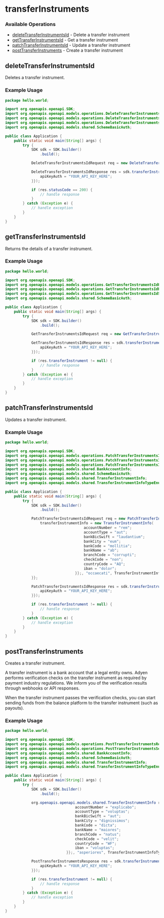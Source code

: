 # transferInstruments

### Available Operations

* [deleteTransferInstrumentsId](#deletetransferinstrumentsid) - Delete a transfer instrument
* [getTransferInstrumentsId](#gettransferinstrumentsid) - Get a transfer instrument
* [patchTransferInstrumentsId](#patchtransferinstrumentsid) - Update a transfer instrument
* [postTransferInstruments](#posttransferinstruments) - Create a transfer instrument

## deleteTransferInstrumentsId

Deletes a transfer instrument.

### Example Usage

```java
package hello.world;

import org.openapis.openapi.SDK;
import org.openapis.openapi.models.operations.DeleteTransferInstrumentsIdRequest;
import org.openapis.openapi.models.operations.DeleteTransferInstrumentsIdResponse;
import org.openapis.openapi.models.operations.DeleteTransferInstrumentsIdSecurity;
import org.openapis.openapi.models.shared.SchemeBasicAuth;

public class Application {
    public static void main(String[] args) {
        try {
            SDK sdk = SDK.builder()
                .build();

            DeleteTransferInstrumentsIdRequest req = new DeleteTransferInstrumentsIdRequest("adipisci");            

            DeleteTransferInstrumentsIdResponse res = sdk.transferInstruments.deleteTransferInstrumentsId(req, new DeleteTransferInstrumentsIdSecurity() {{
                apiKeyAuth = "YOUR_API_KEY_HERE";
            }});

            if (res.statusCode == 200) {
                // handle response
            }
        } catch (Exception e) {
            // handle exception
        }
    }
}
```

## getTransferInstrumentsId

Returns the details of a transfer instrument.

### Example Usage

```java
package hello.world;

import org.openapis.openapi.SDK;
import org.openapis.openapi.models.operations.GetTransferInstrumentsIdRequest;
import org.openapis.openapi.models.operations.GetTransferInstrumentsIdResponse;
import org.openapis.openapi.models.operations.GetTransferInstrumentsIdSecurity;
import org.openapis.openapi.models.shared.SchemeBasicAuth;

public class Application {
    public static void main(String[] args) {
        try {
            SDK sdk = SDK.builder()
                .build();

            GetTransferInstrumentsIdRequest req = new GetTransferInstrumentsIdRequest("iste");            

            GetTransferInstrumentsIdResponse res = sdk.transferInstruments.getTransferInstrumentsId(req, new GetTransferInstrumentsIdSecurity() {{
                apiKeyAuth = "YOUR_API_KEY_HERE";
            }});

            if (res.transferInstrument != null) {
                // handle response
            }
        } catch (Exception e) {
            // handle exception
        }
    }
}
```

## patchTransferInstrumentsId

Updates a transfer instrument.

### Example Usage

```java
package hello.world;

import org.openapis.openapi.SDK;
import org.openapis.openapi.models.operations.PatchTransferInstrumentsIdRequest;
import org.openapis.openapi.models.operations.PatchTransferInstrumentsIdResponse;
import org.openapis.openapi.models.operations.PatchTransferInstrumentsIdSecurity;
import org.openapis.openapi.models.shared.BankAccountInfo;
import org.openapis.openapi.models.shared.SchemeBasicAuth;
import org.openapis.openapi.models.shared.TransferInstrumentInfo;
import org.openapis.openapi.models.shared.TransferInstrumentInfoTypeEnum;

public class Application {
    public static void main(String[] args) {
        try {
            SDK sdk = SDK.builder()
                .build();

            PatchTransferInstrumentsIdRequest req = new PatchTransferInstrumentsIdRequest("temporibus") {{
                transferInstrumentInfo = new TransferInstrumentInfo(                new BankAccountInfo("accusantium") {{
                                    accountNumber = "rem";
                                    accountType = "aut";
                                    bankBicSwift = "laudantium";
                                    bankCity = "eum";
                                    bankCode = "mollitia";
                                    bankName = "ab";
                                    branchCode = "corrupti";
                                    checkCode = "non";
                                    countryCode = "AQ";
                                    iban = "dolor";
                                }};, "occaecati", TransferInstrumentInfoTypeEnum.BANK_ACCOUNT);;
            }};            

            PatchTransferInstrumentsIdResponse res = sdk.transferInstruments.patchTransferInstrumentsId(req, new PatchTransferInstrumentsIdSecurity() {{
                apiKeyAuth = "YOUR_API_KEY_HERE";
            }});

            if (res.transferInstrument != null) {
                // handle response
            }
        } catch (Exception e) {
            // handle exception
        }
    }
}
```

## postTransferInstruments

Creates a transfer instrument. 

A transfer instrument is a bank account that a legal entity owns. Adyen performs verification checks on the transfer instrument as required by payment industry regulations. We inform you of the verification results through webhooks or API responses.

When the transfer instrument passes the verification checks, you can start sending funds from the balance platform to the transfer instrument (such as payouts).

### Example Usage

```java
package hello.world;

import org.openapis.openapi.SDK;
import org.openapis.openapi.models.operations.PostTransferInstrumentsResponse;
import org.openapis.openapi.models.operations.PostTransferInstrumentsSecurity;
import org.openapis.openapi.models.shared.BankAccountInfo;
import org.openapis.openapi.models.shared.SchemeBasicAuth;
import org.openapis.openapi.models.shared.TransferInstrumentInfo;
import org.openapis.openapi.models.shared.TransferInstrumentInfoTypeEnum;

public class Application {
    public static void main(String[] args) {
        try {
            SDK sdk = SDK.builder()
                .build();

            org.openapis.openapi.models.shared.TransferInstrumentInfo req = new TransferInstrumentInfo(                new BankAccountInfo("impedit") {{
                                accountNumber = "explicabo";
                                accountType = "voluptas";
                                bankBicSwift = "aut";
                                bankCity = "dignissimos";
                                bankCode = "dicta";
                                bankName = "maiores";
                                branchCode = "natus";
                                checkCode = "velit";
                                countryCode = "WF";
                                iban = "voluptas";
                            }};, "asperiores", TransferInstrumentInfoTypeEnum.BANK_ACCOUNT);            

            PostTransferInstrumentsResponse res = sdk.transferInstruments.postTransferInstruments(req, new PostTransferInstrumentsSecurity() {{
                apiKeyAuth = "YOUR_API_KEY_HERE";
            }});

            if (res.transferInstrument != null) {
                // handle response
            }
        } catch (Exception e) {
            // handle exception
        }
    }
}
```
